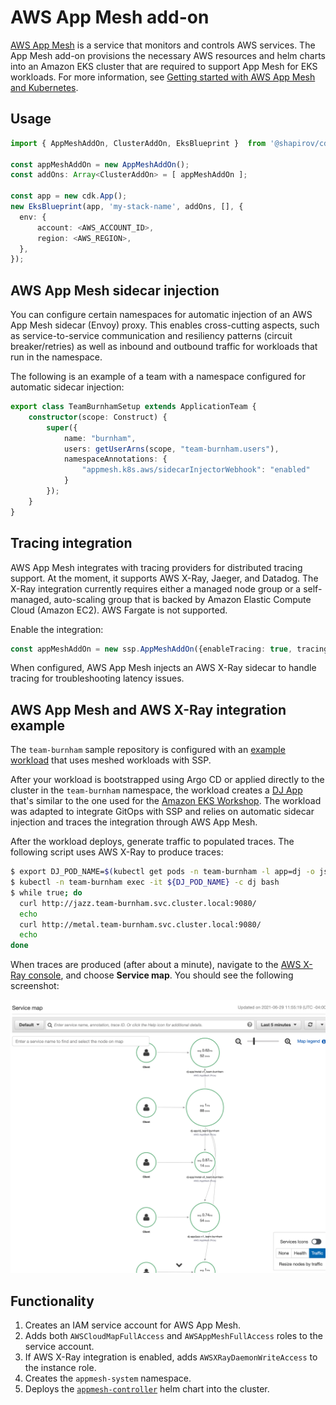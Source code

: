 # AWS App Mesh add-on

 [AWS App Mesh](https://aws.amazon.com/app-mesh/) is a service that monitors and controls AWS services. The App Mesh add-on provisions the necessary AWS resources and helm charts into an Amazon EKS cluster that are required to support App Mesh for EKS workloads. For more information, see [Getting started with AWS App Mesh and Kubernetes](https://docs.aws.amazon.com/app-mesh/latest/userguide/getting-started-kubernetes.html).

## Usage

```typescript
import { AppMeshAddOn, ClusterAddOn, EksBlueprint }  from '@shapirov/cdk-eks-blueprint';

const appMeshAddOn = new AppMeshAddOn();
const addOns: Array<ClusterAddOn> = [ appMeshAddOn ];

const app = new cdk.App();
new EksBlueprint(app, 'my-stack-name', addOns, [], {
  env: {    
      account: <AWS_ACCOUNT_ID>,
      region: <AWS_REGION>,
  },
});
```

## AWS App Mesh sidecar injection

You can configure certain namespaces for automatic injection of an AWS App Mesh sidecar (Envoy) proxy. This enables cross-cutting aspects, such as service-to-service communication and resiliency patterns (circuit breaker/retries) as well as inbound and outbound traffic for workloads that run in the namespace.

The following is an example of a team with a namespace configured for automatic sidecar injection:

```typescript
export class TeamBurnhamSetup extends ApplicationTeam {
    constructor(scope: Construct) {
        super({
            name: "burnham",
            users: getUserArns(scope, "team-burnham.users"),
            namespaceAnnotations: {
                "appmesh.k8s.aws/sidecarInjectorWebhook": "enabled"
            }
        });
    }
}
```
## Tracing integration

AWS App Mesh integrates with tracing providers for distributed tracing support. At the moment, it supports AWS X-Ray, Jaeger, and Datadog. The X-Ray integration currently requires either a managed node group or a self-managed, auto-scaling group that is backed by Amazon Elastic Compute Cloud (Amazon EC2). AWS Fargate is not supported. 

Enable the integration:

```typescript
const appMeshAddOn = new ssp.AppMeshAddOn({enableTracing: true, tracingProvider: "x-ray"}),
```

When configured, AWS App Mesh injects an AWS X-Ray sidecar to handle tracing for troubleshooting latency issues.

## AWS App Mesh and AWS X-Ray integration example

The `team-burnham` sample repository is configured with an [example workload](https://github.com/aws-samples/ssp-eks-workloads/tree/master/teams/team-burnham/dev) that uses meshed workloads with SSP. 

After your workload is bootstrapped using Argo CD or applied directly to the cluster in the `team-burnham` namespace, the workload creates a [DJ App](https://github.com/aws/aws-app-mesh-examples/tree/main/examples/apps/djapp) that's similar to the one used for the [Amazon EKS Workshop](https://www.eksworkshop.com/intermediate/330_app_mesh/). The workload was adapted to integrate GitOps with SSP and relies on automatic sidecar injection and traces the integration through AWS App Mesh.

After the workload deploys, generate traffic to populated traces. The following script uses AWS X-Ray to produce traces:

```bash
$ export DJ_POD_NAME=$(kubectl get pods -n team-burnham -l app=dj -o jsonpath='{.items[].metadata.name}')
$ kubectl -n team-burnham exec -it ${DJ_POD_NAME} -c dj bash
$ while true; do
  curl http://jazz.team-burnham.svc.cluster.local:9080/
  echo
  curl http://metal.team-burnham.svc.cluster.local:9080/
  echo
done
```

When traces are produced (after about a minute), navigate to the [AWS X-Ray console](https://console.aws.amazon.com/xray/home?), and choose **Service map**. You should see the following screenshot:

![App Mesh X-Ray Service Map](/assets/images/appmesh-xray.png)

## Functionality

1. Creates an IAM service account for AWS App Mesh.
2. Adds both `AWSCloudMapFullAccess` and `AWSAppMeshFullAccess` roles to the service account.
3. If AWS X-Ray integration is enabled, adds `AWSXRayDaemonWriteAccess` to the instance role.
4. Creates the `appmesh-system` namespace.
5. Deploys the [`appmesh-controller`](https://github.com/aws/eks-charts/tree/master/stable/appmesh-controller) helm chart into the cluster.
